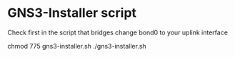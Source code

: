 # GNS3-Installer script
Check first in the script that bridges change bond0 to your uplink interface

chmod 775 gns3-installer.sh
./gns3-installer.sh
